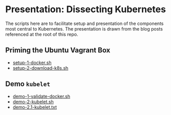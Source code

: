# Presentation: Dissecting Kubernetes

The scripts here are to facilitate setup and presentation of the components
most central to Kubernetes. The presentation is drawn from the blog posts
referenced at the root of this repo.

## Priming the Ubuntu Vagrant Box

* [setup-1-docker.sh](setup-1-docker.sh)
* [setup-2-download-k8s.sh](setup-2-download-k8s.sh)

## Demo `kubelet`

* [demo-1-validate-docker.sh](demo-1-validate-docker.sh)
* [demo-2-kubelet.sh](demo-2-kubelet.sh)
* [demo-2.1-kubelet.txt](demo-2.1-kubelet.txt)

